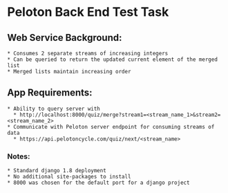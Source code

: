 # Peloton Back End Test Task

## Web Service Background:
    * Consumes 2 separate streams of increasing integers
    * Can be queried to return the updated current element of the merged list
    * Merged lists maintain increasing order

## App Requirements:
    * Ability to query server with
      * http://localhost:8000/quiz/merge?stream1=<stream_name_1>&stream2=<stream_name_2>
    * Communicate with Peloton server endpoint for consuming streams of data
      * https://api.pelotoncycle.com/quiz/next/<stream_name>

### Notes:
    * Standard django 1.8 deployment
    * No additional site-packages to install
    * 8000 was chosen for the default port for a django project
